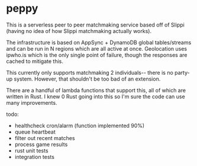 # peppy

This is a serverless peer to peer matchmaking service based off of Slippi (having no idea of how Slippi matchmaking actually works).

The infrastructure is based on AppSync + DynamoDB global tables/streams and can be run in N regions which are all active at once.
Geolocation uses ipwho.is which is the only single point of failure, though the responses are cached to mitigate this. 

This currently only supports matchmaking 2 individuals-- there is no party-up system.
However, that shouldn't be too bad of an extension.

There are a handful of lambda functions that support this, all of which are written in Rust.
I knew 0 Rust going into this so I'm sure the code can use many improvements.

todo:
- healthcheck cron/alarm (function implemented 90%)
- queue heartbeat
- filter out recent matches
- process game results
- rust unit tests
- integration tests